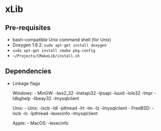 # xLib

## Pre-requisites

- bash-compatible Unix command shell (for Unix)
- Doxygen 1.8.2: `sudo apt-get install doxygen`
- `sudo apt-get install cmake pkg-config`
- `~/Projects/CMakeLib/install.sh`

## Dependencies

- Linkage flags

    Windows:
        - MinGW: -lws2_32 -lnetapi32 -lpsapi -luuid -lole32 -lmpr -ldbghelp -libeay32 -lmysqlclient

    Unix:
        - Unix:    -lxcb -ldl -pthread -lrt -lm -lz -lmysqlclient
        - FreeBSD: -lxcb -lc -lpthread -lexecinfo -lmysqlclient

    Apple:
        - MacOS: -lexecinfo
